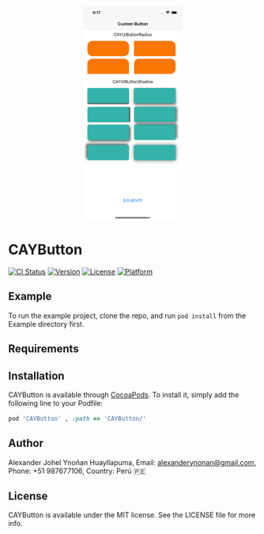 
<p align="center">
<img
src='https://github.com/alexynonan/CAYButton/blob/master/Example/CAYButton/Images.xcassets/img_one.imageset/img_one.png' width="200"/>
</p>

# CAYButton

[![CI Status](https://img.shields.io/travis/alexynonan/CAYButton.svg?style=flat)](https://travis-ci.org/alexynonan/CAYButton)
[![Version](https://img.shields.io/cocoapods/v/CAYButton.svg?style=flat)](https://cocoapods.org/pods/CAYButton)
[![License](https://img.shields.io/cocoapods/l/CAYButton.svg?style=flat)](https://cocoapods.org/pods/CAYButton)
[![Platform](https://img.shields.io/cocoapods/p/CAYButton.svg?style=flat)](https://cocoapods.org/pods/CAYButton)

## Example

To run the example project, clone the repo, and run `pod install` from the Example directory first.

## Requirements

## Installation

CAYButton is available through [CocoaPods](https://cocoapods.org). To install
it, simply add the following line to your Podfile:

```ruby
pod 'CAYButton' , :path => 'CAYButton/'
```

## Author

Alexander Johel Ynoñan Huayllapuma, Email: alexanderynonan@gmail.com, Phone: +51 987677106, Country: Perú 🇵🇪

## License

CAYButton is available under the MIT license. See the LICENSE file for more info.
